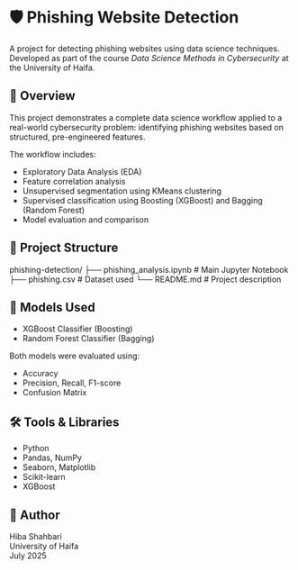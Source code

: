 # 🛡️ Phishing Website Detection

A project for detecting phishing websites using data science techniques.  
Developed as part of the course *Data Science Methods in Cybersecurity* at the University of Haifa.

## 📌 Overview

This project demonstrates a complete data science workflow applied to a real-world cybersecurity problem: identifying phishing websites based on structured, pre-engineered features.

The workflow includes:
- Exploratory Data Analysis (EDA)
- Feature correlation analysis
- Unsupervised segmentation using KMeans clustering
- Supervised classification using Boosting (XGBoost) and Bagging (Random Forest)
- Model evaluation and comparison

## 📂 Project Structure
phishing-detection/
├── phishing_analysis.ipynb # Main Jupyter Notebook
├── phishing.csv # Dataset used
└── README.md # Project description


## 🧠 Models Used

- XGBoost Classifier (Boosting)
- Random Forest Classifier (Bagging)

Both models were evaluated using:
- Accuracy
- Precision, Recall, F1-score
- Confusion Matrix

## 🛠️ Tools & Libraries

- Python
- Pandas, NumPy
- Seaborn, Matplotlib
- Scikit-learn
- XGBoost

## 👤 Author

Hiba Shahbari  
University of Haifa  
July 2025

